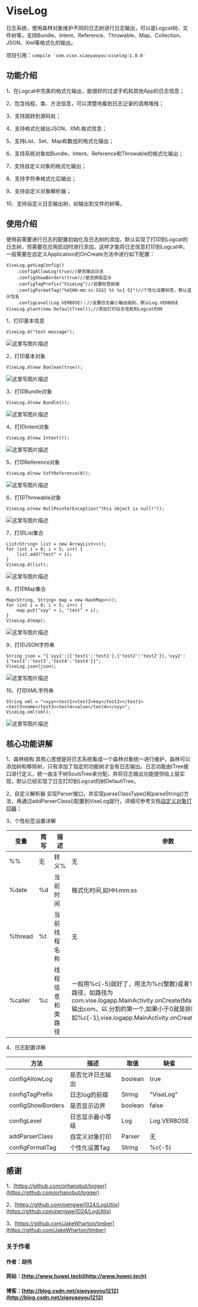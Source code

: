 # ViseLog
日志系统，使用森林对象维护不同的日志树进行日志输出，可以是Logcat树、文件树等，支持Bundle、Intent、Reference、Throwable、Map、Collection、JSON、Xml等格式化的输出。

项目引用：`compile 'com.vise.xiaoyaoyou:viselog:1.0.0'`

## 功能介绍
1、在Logcat中完美的格式化输出，能很好的过滤手机和其他App的日志信息；

2、包含线程、类、方法信息，可以清楚地看到日志记录的调用堆栈；

3、支持跳转到源码处；

4、支持格式化输出JSON、XML格式信息；

5、支持List、Set、Map和数组的格式化输出；

6、支持系统对象如Bundle、Intent、Reference和Throwable的格式化输出；

7、支持自定义对象的格式化输出；

8、支持字符串格式化后输出；

9、支持自定义对象解析器；

10、支持自定义日志输出树，如输出到文件的树等。

## 使用介绍
使用前需要进行日志的配置初始化及日志树的添加，默认实现了打印到Logcat的日志树，但需要在应用启动时进行添加，这样才能将日志信息打印到Logcat中。一般需要在自定义Application的OnCreate方法中进行如下配置：
```
ViseLog.getLogConfig()
	.configAllowLog(true)//是否输出日志
    .configShowBorders(true)//是否排版显示
    .configTagPrefix("ViseLog")//设置标签前缀
    .configFormatTag("%d{HH:mm:ss:SSS} %t %c{-5}")//个性化设置标签，默认显示包名
    .configLevel(Log.VERBOSE)；//设置日志最小输出级别，默认Log.VERBOSE
ViseLog.plant(new DefaultTree());//添加打印日志信息到Logcat的树
```

1、打印基本信息
```
ViseLog.d("test message");
```
![这里写图片描述](http://img.blog.csdn.net/20161212120920265?watermark/2/text/aHR0cDovL2Jsb2cuY3Nkbi5uZXQveGlhb3lhb3lvdTEyMTI=/font/5a6L5L2T/fontsize/400/fill/I0JBQkFCMA==/dissolve/70/gravity/SouthEast)

2、打印基本对象
```
ViseLog.d(new Boolean(true));
```
![这里写图片描述](http://img.blog.csdn.net/20161212120936582?watermark/2/text/aHR0cDovL2Jsb2cuY3Nkbi5uZXQveGlhb3lhb3lvdTEyMTI=/font/5a6L5L2T/fontsize/400/fill/I0JBQkFCMA==/dissolve/70/gravity/SouthEast)

3、打印Bundle对象
```
ViseLog.d(new Bundle());
```
![这里写图片描述](http://img.blog.csdn.net/20161212120736440?watermark/2/text/aHR0cDovL2Jsb2cuY3Nkbi5uZXQveGlhb3lhb3lvdTEyMTI=/font/5a6L5L2T/fontsize/400/fill/I0JBQkFCMA==/dissolve/70/gravity/SouthEast)

4、打印Intent对象
```
ViseLog.d(new Intent());
```
![这里写图片描述](http://img.blog.csdn.net/20161212120818003?watermark/2/text/aHR0cDovL2Jsb2cuY3Nkbi5uZXQveGlhb3lhb3lvdTEyMTI=/font/5a6L5L2T/fontsize/400/fill/I0JBQkFCMA==/dissolve/70/gravity/SouthEast)

5、打印Reference对象
```
ViseLog.d(new SoftReference(0));
```
![这里写图片描述](http://img.blog.csdn.net/20161212121002176?watermark/2/text/aHR0cDovL2Jsb2cuY3Nkbi5uZXQveGlhb3lhb3lvdTEyMTI=/font/5a6L5L2T/fontsize/400/fill/I0JBQkFCMA==/dissolve/70/gravity/SouthEast)

6、打印Throwable对象
```
ViseLog.e(new NullPointerException("this object is null!"));
```
![这里写图片描述](http://img.blog.csdn.net/20161212121030673?watermark/2/text/aHR0cDovL2Jsb2cuY3Nkbi5uZXQveGlhb3lhb3lvdTEyMTI=/font/5a6L5L2T/fontsize/400/fill/I0JBQkFCMA==/dissolve/70/gravity/SouthEast)

7、打印List集合
```
List<String> list = new ArrayList<>();
for (int i = 0; i < 5; i++) {
    list.add("test" + i);
}
ViseLog.d(list);
```
![这里写图片描述](http://img.blog.csdn.net/20161212120800675?watermark/2/text/aHR0cDovL2Jsb2cuY3Nkbi5uZXQveGlhb3lhb3lvdTEyMTI=/font/5a6L5L2T/fontsize/400/fill/I0JBQkFCMA==/dissolve/70/gravity/SouthEast)

8、打印Map集合
```
Map<String, String> map = new HashMap<>();
for (int i = 0; i < 5; i++) {
    map.put("xyy" + i, "test" + i);
}
ViseLog.d(map);
```
![这里写图片描述](http://img.blog.csdn.net/20161212120901816?watermark/2/text/aHR0cDovL2Jsb2cuY3Nkbi5uZXQveGlhb3lhb3lvdTEyMTI=/font/5a6L5L2T/fontsize/400/fill/I0JBQkFCMA==/dissolve/70/gravity/SouthEast)

9、打印JSON字符串
```
String json = "{'xyy1':[{'test1':'test1'},{'test2':'test2'}],'xyy2':{'test3':'test3','test4':'test4'}}";
ViseLog.json(json);
```
![这里写图片描述](http://img.blog.csdn.net/20161212120844863?watermark/2/text/aHR0cDovL2Jsb2cuY3Nkbi5uZXQveGlhb3lhb3lvdTEyMTI=/font/5a6L5L2T/fontsize/400/fill/I0JBQkFCMA==/dissolve/70/gravity/SouthEast)

10、打印XML字符串
```
String xml = "<xyy><test1><test2>key</test2></test1><test3>name</test3><test4>value</test4></xyy>";
ViseLog.xml(xml);
```
![这里写图片描述](http://img.blog.csdn.net/20161212121050532?watermark/2/text/aHR0cDovL2Jsb2cuY3Nkbi5uZXQveGlhb3lhb3lvdTEyMTI=/font/5a6L5L2T/fontsize/400/fill/I0JBQkFCMA==/dissolve/70/gravity/SouthEast)

## 核心功能讲解
1、森林结构
其核心思想是将日志系统看成一个森林对象统一进行维护，森林可以添加树和移除树，只有添加了指定的功能树才会有日志输出。日志功能由ITree接口进行定义，统一由主干树SoulsTree来分配，并将日志输出功能提供给上层实现，默认已经实现了日志打印到Logcat的树DefaultTree。

2、自定义解析器
实现Parser接口，并实现parseClassType()和parseString()方法，再通过addParserClass()配置到ViseLog就行，详细可参考文档[自定义对象打印器](https://github.com/pengwei1024/LogUtils/blob/master/doc/custom_parser.md)；

3、个性标签设置详解

|变量|简写|描述|参数|示例|输出结果|
|---|---|---|---|---|--------|
|%%|无|转义%|无|%%d|%d|
|%date|%d|当前时间|格式化时间,如HH:mm:ss|%d{HH:mm:ss:SSS}|22:12:12:112|
|%thread|%t|当前线程名称|无|%t|thread-112|
|%caller|%c|线程信息和类路径|一般用%c{-5}就好了，用法为%c{整数}或者%caller{整数}，整数为包名路径，如路径为com.vise.logapp.MainActivity.onCreate(MainActivity.java:108),%c{1}输出com，以.分割的第一个,如果小于0就是排除前面n个，如%c{-1},vise.logapp.MainActivity.onCreate(MainActivity.java:135)|%c{-3}|MainActivity.onCreate(MainActivity.java:108)|

4、日志配置详解

| 方法 | 描述 | 取值 | 缺省 |
| --- | ---- | --- | --- |
| configAllowLog | 是否允许日志输出 | boolean | true |
| configTagPrefix | 日志log的前缀 | String | "ViseLog" |
| configShowBorders | 是否显示边界 | boolean | false |
| configLevel | 日志显示最小等级 | Log | Log.VERBOSE |
| addParserClass | 自定义对象打印 | Parser | 无 |
| configFormatTag | 个性化设置Tag | String | %c{-5} |

## 感谢
1、[https://github.com/orhanobut/logger](https://github.com/orhanobut/logger)

2、[https://github.com/pengwei1024/LogUtils](https://github.com/pengwei1024/LogUtils)

3、[https://github.com/JakeWharton/timber](https://github.com/JakeWharton/timber)

### 关于作者
#### 作者：胡伟
#### 网站：[http://www.huwei.tech](http://www.huwei.tech)
#### 博客：[http://blog.csdn.net/xiaoyaoyou1212](http://blog.csdn.net/xiaoyaoyou1212)

